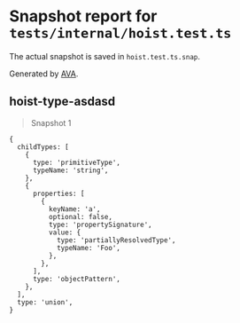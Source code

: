 # Snapshot report for `tests/internal/hoist.test.ts`

The actual snapshot is saved in `hoist.test.ts.snap`.

Generated by [AVA](https://avajs.dev).

## hoist-type-asdasd

> Snapshot 1

    {
      childTypes: [
        {
          type: 'primitiveType',
          typeName: 'string',
        },
        {
          properties: [
            {
              keyName: 'a',
              optional: false,
              type: 'propertySignature',
              value: {
                type: 'partiallyResolvedType',
                typeName: 'Foo',
              },
            },
          ],
          type: 'objectPattern',
        },
      ],
      type: 'union',
    }
